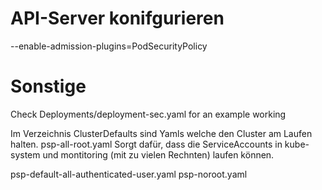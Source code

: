 # API-Server konifgurieren

--enable-admission-plugins=PodSecurityPolicy

# Sonstige


Check Deployments/deployment-sec.yaml for an example working 

Im Verzeichnis ClusterDefaults sind Yamls welche den Cluster am Laufen halten.
psp-all-root.yaml  Sorgt dafür, dass die ServiceAccounts in kube-system und montitoring (mit zu vielen Rechnten) laufen können.

psp-default-all-authenticated-user.yaml  psp-noroot.yaml
